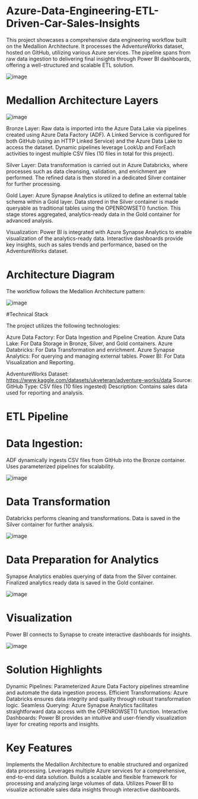 # Azure-Data-Engineering-ETL-Driven-Car-Sales-Insights

This project showcases a comprehensive data engineering workflow built on the Medallion Architecture. It processes the AdventureWorks dataset, hosted on GitHub, utilizing various Azure services. The pipeline spans from raw data ingestion to delivering final insights through Power BI dashboards, offering a well-structured and scalable ETL solution.

![image](https://github.com/user-attachments/assets/a200e788-ce3f-490b-91d7-311c810cc55d)

# Medallion Architecture Layers

![image](https://github.com/user-attachments/assets/a40bc94f-791d-4548-ae2f-fa39f6b95028)

Bronze Layer: Raw data is imported into the Azure Data Lake via pipelines created using Azure Data Factory (ADF). A Linked Service is configured for both GitHub (using an HTTP Linked Service) and the Azure Data Lake to access the dataset. Dynamic pipelines leverage LookUp and ForEach activities to ingest multiple CSV files (10 files in total for this project).

Silver Layer: Data transformation is carried out in Azure Databricks, where processes such as data cleansing, validation, and enrichment are performed. The refined data is then stored in a dedicated Silver container for further processing.

Gold Layer: Azure Synapse Analytics is utilized to define an external table schema within a Gold layer. Data stored in the Silver container is made queryable as traditional tables using the OPENROWSET() function. This stage stores aggregated, analytics-ready data in the Gold container for advanced analysis.

Visualization: Power BI is integrated with Azure Synapse Analytics to enable visualization of the analytics-ready data. Interactive dashboards provide key insights, such as sales trends and performance, based on the AdventureWorks dataset.

# Architecture Diagram

The workflow follows the Medallion Architecture pattern:

![image](https://github.com/user-attachments/assets/df7fb385-4307-41cb-a2db-4e6a7d533702)

#Technical Stack

The project utilizes the following technologies:

Azure Data Factory: For Data Ingestion and Pipeline Creation. Azure Data Lake: For Data Storage in Bronze, Silver, and Gold containers. Azure Databricks: For Data Transformation and enrichment. Azure Synapse Analytics: For querying and managing external tables. Power BI: For Data Visualization and Reporting.

AdventureWorks Dataset: https://www.kaggle.com/datasets/ukveteran/adventure-works/data Source: GitHub Type: CSV files (10 files ingested) Description: Contains sales data used for reporting and analysis.

# ETL Pipeline

# Data Ingestion:

ADF dynamically ingests CSV files from GitHub into the Bronze container. Uses parameterized pipelines for scalability.

![image](https://github.com/user-attachments/assets/a9300d1b-4e1c-4b66-8d90-12a7c09769da)

# Data Transformation

Databricks performs cleaning and transformations. Data is saved in the Silver container for further analysis.

![image](https://github.com/user-attachments/assets/adc0f2ff-3ed7-4858-9a95-fc2b2848306d)

# Data Preparation for Analytics

Synapse Analytics enables querying of data from the Silver container. Finalized analytics ready data is saved in the Gold container.

![image](https://github.com/user-attachments/assets/39b75b03-83c7-4731-8521-815c944cf761)

# Visualization

Power BI connects to Synapse to create interactive dashboards for insights.

![image](https://github.com/user-attachments/assets/29552c7a-8ba2-404f-9a08-96ffee8ec739)

# Solution Highlights

Dynamic Pipelines: Parameterized Azure Data Factory pipelines streamline and automate the data ingestion process. Efficient Transformations: Azure Databricks ensures data integrity and quality through robust transformation logic. Seamless Querying: Azure Synapse Analytics facilitates straightforward data access with the OPENROWSET() function. Interactive Dashboards: Power BI provides an intuitive and user-friendly visualization layer for creating reports and insights.

# Key Features

Implements the Medallion Architecture to enable structured and organized data processing. Leverages multiple Azure services for a comprehensive, end-to-end data solution. Builds a scalable and flexible framework for processing and analyzing large volumes of data. Utilizes Power BI to visualize actionable sales data insights through interactive dashboards.











